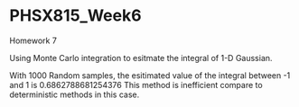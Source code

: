 # PHSX815_Week6

Homework 7

Using Monte Carlo integration to esitmate the integral of 1-D Gaussian.

With 1000 Random samples, the esitimated value of the integral between -1 and 1 is 0.6862788681254376
This method is inefficient compare to deterministic methods in this case.
